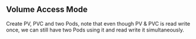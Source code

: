 ## Volume Access Mode

Create PV, PVC and two Pods, note that even though PV & PVC is read write once,
we can still have two Pods using it and read write it simultaneously.
